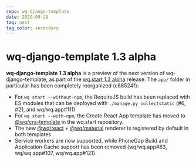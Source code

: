```yaml
---
repo: wq-django-template
date: 2020-09-29
tag: next
tag_color: secondary
---
```


# wq-django-template 1.3 alpha

**wq-django-template 1.3 alpha** is a preview of the next version of wq-django-template, as part of the [wq.start 1.3 alpha](./wq.start-1.3.0a1.md) release.    The `app/` folder in particular has been completely reorganized (c68524f):

 - For `wq start --without-npm`, the RequireJS build has been replaced with ES modules that can be deployed with `./manage.py collectstatic` (#6, #21, and wq/wq.app#111)
 - For `wq start --with-npm`, the Create React App template has moved to [@wq/cra-template](../@wq/cra-template.md) in the wq.start repository.
 - The new [@wq/react](../@wq/react.md) + [@wq/material](../@wq/material.md) renderer is registered by default in both templates
 - Service workers are now supported, while PhoneGap Build and Application Cache support has been removed (wq/wq.app#63, wq/wq.app#107, wq/wq.app#121)
